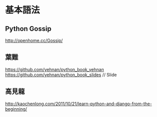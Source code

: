 # 基本語法

## Python Gossip

http://openhome.cc/Gossip/

## 葉難 
https://github.com/yehnan/python_book_yehnan
https://github.com/yehnan/python_book_slides  // Slide

## 高見龍
http://kaochenlong.com/2011/10/21/learn-python-and-django-from-the-beginning/

